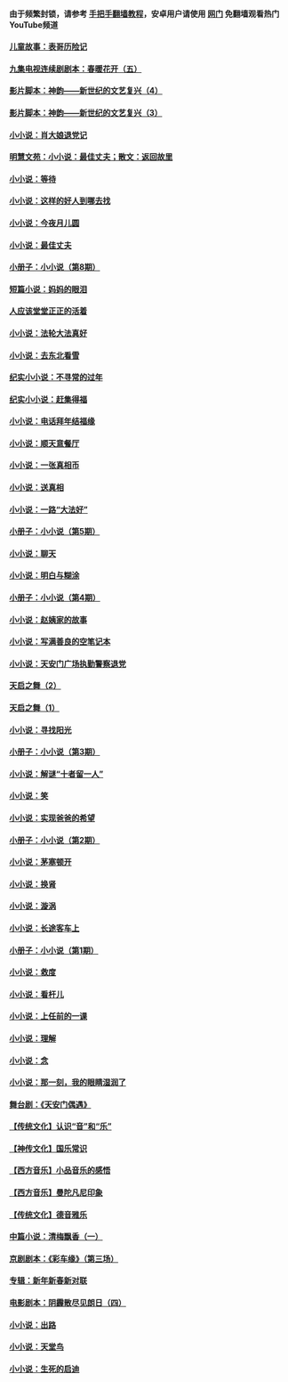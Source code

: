 #### 由于频繁封锁，请参考 [手把手翻墙教程](https://github.com/gfw-breaker/guides/wiki/)，安卓用户请使用 [网门](https://github.com/gfw-breaker/nogfw/blob/master/dl.md?t=07190801) 免翻墙观看热门YouTube频道 

#### [儿童故事：表哥历险记](../pages/328/383535.md?t=07190801) 

#### [九集电视连续剧剧本：春暖花开（五）](../pages/328/275919.md?t=07190801) 

#### [影片脚本：神韵——新世纪的文艺复兴（4）](../pages/328/266089.md?t=07190801) 

#### [影片脚本：神韵——新世纪的文艺复兴（3）](../pages/328/266087.md?t=07190801) 

#### [小小说：肖大娘退党记](../pages/328/239807.md?t=07190801) 

#### [明慧文苑：小小说：最佳丈夫；散文：返回故里](../pages/328/3439.md?t=07190801) 

#### [小小说：等待](../pages/328/223927.md?t=07190801) 

#### [小小说：这样的好人到哪去找](../pages/328/209396.md?t=07190801) 

#### [小小说：今夜月儿圆](../pages/328/193588.md?t=07190801) 

#### [小小说：最佳丈夫](../pages/328/190938.md?t=07190801) 

#### [小册子：小小说（第8期）](../pages/328/188202.md?t=07190801) 

#### [短篇小说：妈妈的眼泪](../pages/328/187712.md?t=07190801) 

#### [人应该堂堂正正的活着](../pages/328/182430.md?t=07190801) 

#### [小小说：法轮大法真好](../pages/328/174669.md?t=07190801) 

#### [小小说：去东北看雪](../pages/328/173882.md?t=07190801) 

#### [纪实小小说：不寻常的过年](../pages/328/173187.md?t=07190801) 

#### [纪实小小说：赶集得福](../pages/328/172652.md?t=07190801) 

#### [小小说：电话拜年结福缘](../pages/328/172533.md?t=07190801) 

#### [小小说：顺天意餐厅](../pages/328/170182.md?t=07190801) 

#### [小小说：一张真相币](../pages/328/169410.md?t=07190801) 

#### [小小说：送真相](../pages/328/166713.md?t=07190801) 

#### [小小说：一路“大法好”](../pages/328/162016.md?t=07190801) 

#### [小册子：小小说（第5期）](../pages/328/161131.md?t=07190801) 

#### [小小说：聊天](../pages/328/159640.md?t=07190801) 

#### [小小说：明白与糊涂](../pages/328/158101.md?t=07190801) 

#### [小册子：小小说（第4期）](../pages/328/158006.md?t=07190801) 

#### [小小说：赵姨家的故事](../pages/328/157843.md?t=07190801) 

#### [小小说：写满善良的空笔记本](../pages/328/157382.md?t=07190801) 

#### [小小说：天安门广场执勤警察退党](../pages/328/156982.md?t=07190801) 

#### [天启之舞（2）](../pages/328/153440.md?t=07190801) 

#### [天启之舞（1）](../pages/328/153439.md?t=07190801) 

#### [小小说：寻找阳光](../pages/328/153065.md?t=07190801) 

#### [小册子：小小说（第3期）](../pages/328/151715.md?t=07190801) 

#### [小小说：解谜“十者留一人”](../pages/328/148967.md?t=07190801) 

#### [小小说：笑](../pages/328/148905.md?t=07190801) 

#### [小小说：实现爸爸的希望](../pages/328/148096.md?t=07190801) 

#### [小册子：小小说（第2期）](../pages/328/147214.md?t=07190801) 

#### [小小说：茅塞顿开](../pages/328/147030.md?t=07190801) 

#### [小小说：换肾](../pages/328/146770.md?t=07190801) 

#### [小小说：漩涡](../pages/328/146683.md?t=07190801) 

#### [小小说：长途客车上](../pages/328/145076.md?t=07190801) 

#### [小册子：小小说（第1期）](../pages/328/143963.md?t=07190801) 

#### [小小说：救度](../pages/328/143927.md?t=07190801) 

#### [小小说：看杆儿](../pages/328/142137.md?t=07190801) 

#### [小小说：上任前的一课](../pages/328/140808.md?t=07190801) 

#### [小小说：理解](../pages/328/140476.md?t=07190801) 

#### [小小说：念](../pages/328/139513.md?t=07190801) 

#### [小小说：那一刻，我的眼睛湿润了](../pages/328/138476.md?t=07190801) 

#### [舞台剧：《天安门偶遇》](../pages/328/117155.md?t=07190801) 

#### [【传统文化】认识“音”和“乐”](../pages/328/108667.md?t=07190801) 

#### [【神传文化】国乐常识](../pages/328/104225.md?t=07190801) 

#### [【西方音乐】小品音乐的感悟](../pages/328/102924.md?t=07190801) 

#### [【西方音乐】曼陀凡尼印象](../pages/328/102922.md?t=07190801) 

#### [【传统文化】德音雅乐](../pages/328/102923.md?t=07190801) 

#### [中篇小说：清梅飘香（一）](../pages/328/101058.md?t=07190801) 

#### [京剧剧本：《彩车缘》（第三场）](../pages/328/96434.md?t=07190801) 

#### [专辑：新年新春新对联](../pages/328/94991.md?t=07190801) 

#### [电影剧本：阴霾散尽见朗日（四）](../pages/328/87081.md?t=07190801) 

#### [小小说：出路](../pages/328/84848.md?t=07190801) 

#### [小小说：天堂鸟](../pages/328/83084.md?t=07190801) 

#### [小小说：生死的启迪](../pages/328/70977.md?t=07190801) 


